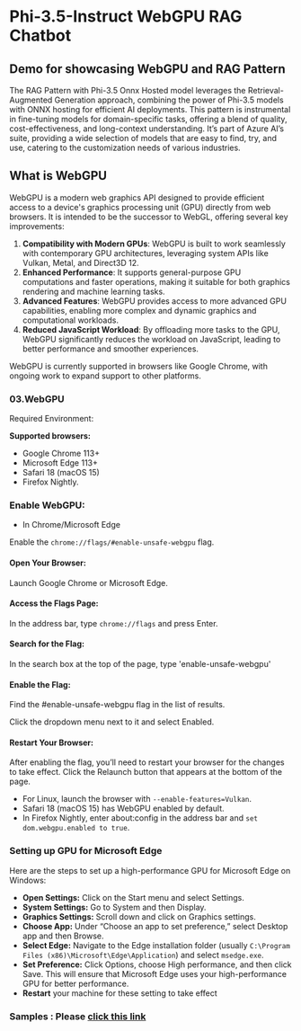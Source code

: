 # Phi-3.5-Instruct WebGPU RAG Chatbot

## Demo for showcasing WebGPU and RAG Pattern

The RAG Pattern with Phi-3.5 Onnx Hosted model leverages the Retrieval-Augmented Generation approach, combining the power of Phi-3.5 models with ONNX hosting for efficient AI deployments. This pattern is instrumental in fine-tuning models for domain-specific tasks, offering a blend of quality, cost-effectiveness, and long-context understanding. It’s part of Azure AI’s suite, providing a wide selection of models that are easy to find, try, and use, catering to the customization needs of various industries. 

## What is WebGPU 
WebGPU is a modern web graphics API designed to provide efficient access to a device's graphics processing unit (GPU) directly from web browsers. It is intended to be the successor to WebGL, offering several key improvements:

1. **Compatibility with Modern GPUs**: WebGPU is built to work seamlessly with contemporary GPU architectures, leveraging system APIs like Vulkan, Metal, and Direct3D 12.
2. **Enhanced Performance**: It supports general-purpose GPU computations and faster operations, making it suitable for both graphics rendering and machine learning tasks.
3. **Advanced Features**: WebGPU provides access to more advanced GPU capabilities, enabling more complex and dynamic graphics and computational workloads.
4. **Reduced JavaScript Workload**: By offloading more tasks to the GPU, WebGPU significantly reduces the workload on JavaScript, leading to better performance and smoother experiences.

WebGPU is currently supported in browsers like Google Chrome, with ongoing work to expand support to other platforms.

### 03.WebGPU
Required Environment:

**Supported browsers:** 
- Google Chrome 113+
- Microsoft Edge 113+
- Safari 18 (macOS 15)
- Firefox Nightly.

### Enable WebGPU:

- In Chrome/Microsoft Edge 

Enable the `chrome://flags/#enable-unsafe-webgpu` flag.

#### Open Your Browser:
Launch Google Chrome or Microsoft Edge.

#### Access the Flags Page:
In the address bar, type `chrome://flags` and press Enter.

#### Search for the Flag:
In the search box at the top of the page, type 'enable-unsafe-webgpu'

#### Enable the Flag:
Find the #enable-unsafe-webgpu flag in the list of results.

Click the dropdown menu next to it and select Enabled.

#### Restart Your Browser:

After enabling the flag, you’ll need to restart your browser for the changes to take effect. Click the Relaunch button that appears at the bottom of the page.

- For Linux, launch the browser with `--enable-features=Vulkan`.
- Safari 18 (macOS 15) has WebGPU enabled by default.
- In Firefox Nightly, enter about:config in the address bar and `set dom.webgpu.enabled to true`.

### Setting up GPU for Microsoft Edge 

Here are the steps to set up a high-performance GPU for Microsoft Edge on Windows:

- **Open Settings:** Click on the Start menu and select Settings.
- **System Settings:** Go to System and then Display.
- **Graphics Settings:** Scroll down and click on Graphics settings.
- **Choose App:** Under “Choose an app to set preference,” select Desktop app and then Browse.
- **Select Edge:** Navigate to the Edge installation folder (usually `C:\Program Files (x86)\Microsoft\Edge\Application`) and select `msedge.exe`.
- **Set Preference:** Click Options, choose High performance, and then click Save.
This will ensure that Microsoft Edge uses your high-performance GPU for better performance. 
- **Restart** your machine for these setting to take effect 

### Samples : Please [click this link](https://github.com/microsoft/aitour-exploring-cutting-edge-models/tree/main/src/02.ONNXRuntime/01.WebGPUChatRAG)